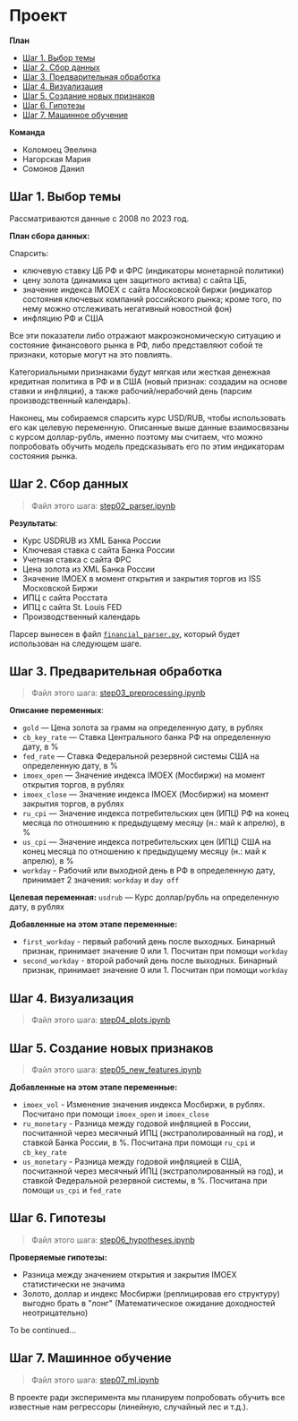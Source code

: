 # Проект
**План**
- [Шаг 1. Выбор темы](https://github.com/evelinakolomoets/andan_project/blob/main/README.md#шаг-1-выбор-темы)
- [Шаг 2. Сбор данных](https://github.com/evelinakolomoets/andan_project/blob/main/README.md#шаг-2-сбор-данных)
- [Шаг 3. Предварительная обработка](https://github.com/evelinakolomoets/andan_project/blob/main/README.md#шаг-3-предварительная-обработка)
- [Шаг 4. Визуализация](https://github.com/evelinakolomoets/andan_project/blob/main/README.md#шаг-4-визуализация)
- [Шаг 5. Создание новых признаков](https://github.com/evelinakolomoets/andan_project/blob/main/README.md#шаг-5-создание-новых-признаков)
- [Шаг 6. Гипотезы](https://github.com/evelinakolomoets/andan_project/blob/main/README.md#шаг-6-гипотезы)
- [Шаг 7. Машинное обучение](https://github.com/evelinakolomoets/andan_project/blob/main/README.md#шаг-7-машинное-обучение)

**Команда**
- Коломоец Эвелина
- Нагорская Мария
- Сомонов Данил 

## Шаг 1. Выбор темы
Рассматриваются данные с 2008 по 2023 год.

**План сбора данных:**

Спарсить:
- ключевую ставку ЦБ РФ и ФРС (индикаторы монетарной политики)
- цену золота (динамика цен защитного актива) с сайта ЦБ, 
- значение индекса IMOEX с сайта Московской биржи (индикатор состояния ключевых компаний российского рынка; кроме того, по нему можно отслеживать негативный новостной фон)
- инфляцию РФ и США 

Все эти показатели либо отражают макроэкономическую ситуацию и состояние финансового рынка в РФ, либо представляют собой те признаки, которые могут на это повлиять.

Категориальными признаками будут мягкая или жесткая денежная кредитная политика в РФ и в США (новый признак: создадим на основе ставки и инфляции), а также рабочий/нерабочий день (парсим производственный календарь). 

Наконец, мы собираемся спарсить курс USD/RUB, чтобы использовать его как целевую переменную. Описанные выше данные взаимосвязаны с курсом доллар-рубль, именно поэтому мы считаем, что можно попробовать обучить модель предсказывать его по этим индикаторам состояния рынка.


## Шаг 2. Сбор данных
> Файл этого шага: [step02_parser.ipynb](https://github.com/evelinakolomoets/andan_project/blob/main/step02_parser.ipynb)

**Результаты**:
- Курс USDRUB из XML Банка России
- Ключевая ставка с сайта Банка России
- Учетная ставка с сайта ФРС
- Цена золота из XML Банка России
- Значение IMOEX в момент открытия и закрытия торгов из ISS Московской Биржи
- ИПЦ с сайта Росстата
- ИПЦ с сайта St. Louis FED
- Производственный календарь

Парсер вынесен в файл [`financial_parser.py`](https://github.com/evelinakolomoets/andan_project/blob/main/financial_parser.py), который будет использован на следующем шаге.

## Шаг 3. Предварительная обработка
> Файл этого шага: [step03_preprocessing.ipynb](https://github.com/evelinakolomoets/andan_project/blob/main/step03_preprocessing.ipynb)

**Описание переменных**:

* `gold` — Цена золота за грамм на определенную дату, в рублях
* `cb_key_rate` — Ставка Центрального банка РФ на определенную дату, в %
* `fed_rate` — Ставка Федеральной резервной системы США на определенную дату, в %
* `imoex_open` — Значение индекса IMOEX (Мосбиржи) на момент открытия торгов, в рублях
* `imoex_close` — Значение индекса IMOEX (Мосбиржи) на момент закрытия торгов, в рублях
* `ru_cpi` — Значение индекса потребительских цен (ИПЦ) РФ на конец месяца по отношению к предыдущему месяцу (н.: май к апрелю), в %
* `us_cpi` — Значение индекса потребительских цен (ИПЦ) США на конец месяца по отношению к предыдущему месяцу (н.: май к апрелю), в %
* `workday` - Рабочий или выходной день в РФ в определенную дату, принимает 2 значения: `workday` и `day off`

**Целевая переменная:** `usdrub` — Курс доллар/рубль на определенную дату, в рублях

**Добавленные на этом этапе переменные:**
- `first_workday` - первый рабочий день после выходных. Бинарный признак, принимает значение 0 или 1. Посчитан при помощи `workday`
- `second_workday` - второй рабочий день после выходных. Бинарный признак, принимает значение 0 или 1. Посчитан при помощи `workday`

## Шаг 4. Визуализация
> Файл этого шага: [step04_plots.ipynb](https://github.com/evelinakolomoets/andan_project/blob/main/step04_plots.ipynb)

## Шаг 5. Создание новых признаков
> Файл этого шага: [step05_new_features.ipynb](https://github.com/evelinakolomoets/andan_project/blob/main/step05_new_features.ipynb)

**Добавленные на этом этапе переменные:**
- `imoex_vol` - Изменение значения индекса Мосбиржи, в рублях. Посчитано при помощи `imoex_open` и `imoex_close`
- `ru_monetary` - Разница между годовой инфляцией в России, посчитанной через месячный ИПЦ (экстраполированный на год), и ставкой Банка России, в %. Посчитана при помощи `ru_cpi` и `cb_key_rate`
- `us_monetary` - Разница между годовой инфляцией в США, посчитанной через месячный ИПЦ (экстраполированный на год), и ставкой Федеральной резервной системы, в %. Посчитана при помощи `us_cpi` и `fed_rate`

## Шаг 6. Гипотезы
> Файл этого шага: [step06_hypotheses.ipynb](https://github.com/evelinakolomoets/andan_project/blob/main/step06_hypotheses.ipynb)

**Проверяемые гипотезы:**
- Разница между значением открытия и закрытия IMOEX статистически не значима
- Золото, доллар и индекс Мосбиржи (реплицировав его структуру) выгодно брать в "лонг" (Математическое ожидание доходностей неотрицательно)

To be continued...

## Шаг 7. Машинное обучение
> Файл этого шага: [step07_ml.ipynb](https://github.com/evelinakolomoets/andan_project/blob/main/step07_ml.ipynb)

В проекте ради эксперимента мы планируем попробовать обучить все известные нам регрессоры (линейную, случайный лес и т.д.).
